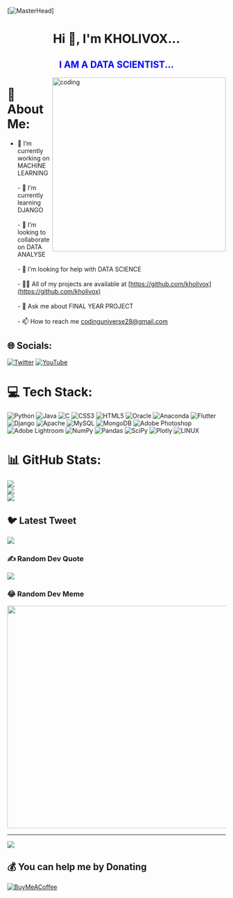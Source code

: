 [![MasterHead](https://philippe.bourgau.net/imgs/2015-08-19-mining-github-for-new-hires/github.png)]
<h1 align="center">Hi 👋, I'm KHOLIVOX...</h1>
<h2 style="color:blue"align="center">I AM A DATA SCIENTIST...</h2>
<img align="right" alt="coding" width="400" src="https://as2.ftcdn.net/v2/jpg/03/06/38/39/1000_F_306383932_9OL6TW7bfgqJoqpdujhurbtFeWbzKiyK.jpg">
 
# 💫 About Me:
- 🔭 I’m currently working on MACHINE LEARNING<br><br>- 🌱 I’m currently learning DJANGO<br><br>- 👯 I’m looking to collaborate on DATA ANALYSE<br><br>- 🤝 I’m looking for help with DATA SCIENCE<br><br>- 👨‍💻 All of my projects are available at [https://github.com/kholivox](https://github.com/kholivox)<br><br>- 💬 Ask me about FINAL YEAR PROJECT<br><br>- 📫 How to reach me codinguniverse28@gmail.com


## 🌐 Socials:
[![Twitter](https://img.shields.io/badge/Twitter-%231DA1F2.svg?logo=Twitter&logoColor=white)](https://twitter.com/https://t.me/+gVHROD5gQ6U4ODJl) [![YouTube](https://img.shields.io/badge/YouTube-%23FF0000.svg?logo=YouTube&logoColor=white)](https://youtube.com/@https://youtube.com/@rckholitech) 

# 💻 Tech Stack:
![Python](https://img.shields.io/badge/python-3670A0?style=for-the-badge&logo=python&logoColor=ffdd54) ![Java](https://img.shields.io/badge/java-%23ED8B00.svg?style=for-the-badge&logo=java&logoColor=white) ![C](https://img.shields.io/badge/c-%2300599C.svg?style=for-the-badge&logo=c&logoColor=white) ![CSS3](https://img.shields.io/badge/css3-%231572B6.svg?style=for-the-badge&logo=css3&logoColor=white) ![HTML5](https://img.shields.io/badge/html5-%23E34F26.svg?style=for-the-badge&logo=html5&logoColor=white) ![Oracle](https://img.shields.io/badge/Oracle-F80000?style=for-the-badge&logo=oracle&logoColor=white) ![Anaconda](https://img.shields.io/badge/Anaconda-%2344A833.svg?style=for-the-badge&logo=anaconda&logoColor=white) ![Flutter](https://img.shields.io/badge/Flutter-%2302569B.svg?style=for-the-badge&logo=Flutter&logoColor=white) ![Django](https://img.shields.io/badge/django-%23092E20.svg?style=for-the-badge&logo=django&logoColor=white) ![Apache](https://img.shields.io/badge/apache-%23D42029.svg?style=for-the-badge&logo=apache&logoColor=white) ![MySQL](https://img.shields.io/badge/mysql-%2300f.svg?style=for-the-badge&logo=mysql&logoColor=white) ![MongoDB](https://img.shields.io/badge/MongoDB-%234ea94b.svg?style=for-the-badge&logo=mongodb&logoColor=white) ![Adobe Photoshop](https://img.shields.io/badge/adobephotoshop-%2331A8FF.svg?style=for-the-badge&logo=adobephotoshop&logoColor=white) ![Adobe Lightroom](https://img.shields.io/badge/Adobe%20Lightroom-31A8FF.svg?style=for-the-badge&logo=Adobe%20Lightroom&logoColor=white) ![NumPy](https://img.shields.io/badge/numpy-%23013243.svg?style=for-the-badge&logo=numpy&logoColor=white) ![Pandas](https://img.shields.io/badge/pandas-%23150458.svg?style=for-the-badge&logo=pandas&logoColor=white) ![SciPy](https://img.shields.io/badge/SciPy-%230C55A5.svg?style=for-the-badge&logo=scipy&logoColor=%white) ![Plotly](https://img.shields.io/badge/Plotly-%233F4F75.svg?style=for-the-badge&logo=plotly&logoColor=white) ![LINUX](https://img.shields.io/badge/Linux-FCC624?style=for-the-badge&logo=linux&logoColor=black)
# 📊 GitHub Stats:
![](https://github-readme-stats.vercel.app/api?username=kholivox&theme=blueberry&hide_border=false&include_all_commits=true&count_private=true)<br/>
![](https://github-readme-streak-stats.herokuapp.com/?user=kholivox&theme=blueberry&hide_border=false)<br/>
![](https://github-readme-stats.vercel.app/api/top-langs/?username=kholivox&theme=blueberry&hide_border=false&include_all_commits=true&count_private=true&layout=compact)

## 🐦 Latest Tweet
[![](https://gtce.itsvg.in/api?username=https://t.me/+gVHROD5gQ6U4ODJl)](https://github.com/VishwaGauravIn/github-twitter-card-embed)

### ✍️ Random Dev Quote
![](https://quotes-github-readme.vercel.app/api?type=vetical&theme=dark)

### 😂 Random Dev Meme
<img src="https://rm.up.railway.app/" width="512px"/>

---
[![](https://visitcount.itsvg.in/api?id=kholivox&icon=0&color=0)](https://visitcount.itsvg.in)

  ## 💰 You can help me by Donating
  [![BuyMeACoffee](https://img.shields.io/badge/Buy%20Me%20a%20Coffee-ffdd00?style=for-the-badge&logo=buy-me-a-coffee&logoColor=black)](https://buymeacoffee.com/kholivox) 

  
<!-- Proudly created with GPRM ( https://gprm.itsvg.in ) -->
